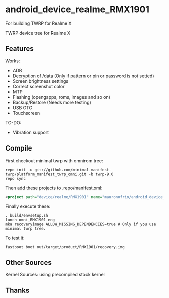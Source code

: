 # android_device_realme_RMX1901
For building TWRP for Realme X

TWRP device tree for Realme X

## Features

Works:

- ADB
- Decryption of /data (Only if pattern or pin or password is not setted)
- Screen brightness settings
- Correct screenshot color
- MTP
- Flashing (opengapps, roms, images and so on)
- Backup/Restore (Needs more testing)
- USB OTG
- Touchscreen


TO-DO:

- Vibration support

## Compile

First checkout minimal twrp with omnirom tree:

```
repo init -u git://github.com/minimal-manifest-twrp/platform_manifest_twrp_omni.git -b twrp-9.0
repo sync
```

Then add these projects to .repo/manifest.xml:

```xml
<project path="device/realme/RMX1901" name="mauronofrio/android_device_realme_RMX1901" remote="github" revision="android-9.0" />
```

Finally execute these:

```
. build/envsetup.sh
lunch omni_RMX1901-eng
mka recoveryimage ALLOW_MISSING_DEPENDENCIES=true # Only if you use minimal twrp tree.
```

To test it:

```
fastboot boot out/target/product/RMX1901/recovery.img
```

## Other Sources

Kernel Sources: using precompiled stock kernel

## Thanks

